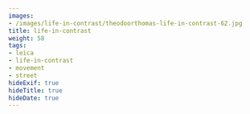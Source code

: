 ```yaml
---
images:
- /images/life-in-contrast/theodoorthomas-life-in-contrast-62.jpg
title: life-in-contrast
weight: 58
tags:
- leica
- life-in-contrast
- movement
- street
hideExif: true
hideTitle: true
hideDate: true
---
```

